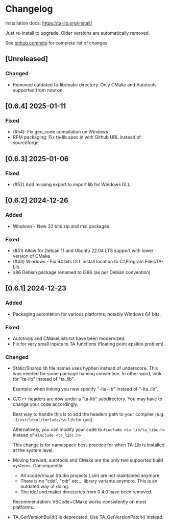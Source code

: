 # Changelog

Installation docs: https://ta-lib.org/install/

Just re-install to upgrade. Older versions are automatically removed.

See [github commits](https://github.com/TA-Lib/ta-lib/commits) for complete list of changes

## [Unreleased]
### Changed
- Removed outdated ta-lib/make directory. Only CMake and Autotools supported from now on.

## [0.6.4] 2025-01-11
### Fixed
- (#54): Fix gen_code compilation on Windows
- RPM packaging: Fix ta-lib.spec.in with Github URL instead of sourceforge


## [0.6.3] 2025-01-06
### Fixed
- (#52) Add missing export to import lib for Windows DLL.


## [0.6.2] 2024-12-26
### Added
- Windows - New 32 bits zip and msi packages.

### Fixed
- (#51) Allow for Debian 11 and Ubuntu 22.04 LTS support with lower version of CMake
- (#43) Windows - Fix 64 bits DLL install location to C:\Program Files\TA-Lib
- x86 Debian package renamed to i386 (as per Debian convention)


## [0.6.1] 2024-12-23
### Added
- Packaging automation for various platforms, notably Windows 64 bits.

### Fixed
- Autotools and CMakeLists.txt have been modernized.
- Fix for very small inputs to TA functions (floating point epsilon problem).

### Changed

- Static/Shared lib file names uses hyphen instead of underscore. This was needed for some package naming convention.
  In other word, look for "ta-lib" instead of "ta_lib".

  Example: when linking you now specify "-lta-lib" instead of "-lta_lib".

- C/C++ headers are now under a "ta-lib" subdirectory. You may have to change your code accordingly.

  Best way to handle this is to add the headers path to your compiler (e.g. `-I/usr/local/include/ta-lib` for gcc).

  Alternatively, you can modify your code to `#include <ta-lib/ta_libc.h>` instead of `#include <ta_libc.h>`

  This change is for namespace best-practice for when TA-Lib is installed at the system level.

- Moving forward, autotools and CMake are the only two supported build systems. Consequently:
    - All xcode/Visual Studio projects (.sln) are not maintained anymore.
    - There is no "cdd", "cdr" etc... library variants anymore. This is an outdated way of doing.
    - The ide/ and make/ directories from 0.4.0 have been removed.

  Recommendation: VSCode+CMake works consistently on most platforms.

- TA_GetVersionBuild() is deprecated. Use TA_GetVersionPatch() instead.

